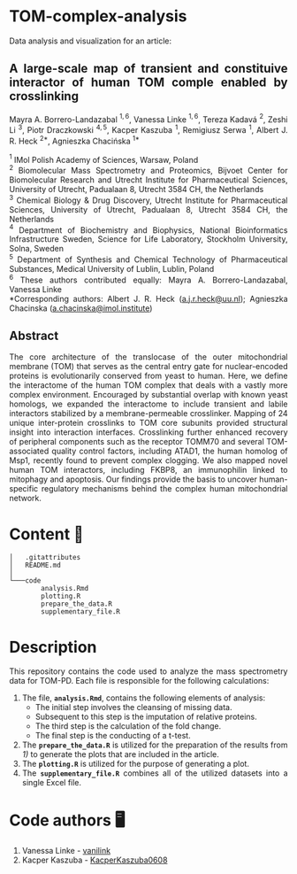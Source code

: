 <div align='justify'>

# TOM-complex-analysis
Data analysis and visualization for an article:

## A large-scale map of transient and constituive interactor of human TOM comple enabled by crosslinking

Mayra A. Borrero-Landazabal $^{1,6}$, Vanessa Linke $^{1,6}$, Tereza Kadavá $^{2}$, Zeshi Li $^{3}$, Piotr Draczkowski $^{4,5}$, 
Kacper Kaszuba&nbsp;$^{1}$, Remigiusz Serwa $^{1}$, Albert J. R. Heck $^{2*}$, Agnieszka Chacińska $^{1*}$

$^1$ IMol Polish Academy of Sciences, Warsaw, Poland <br>
$^2$ Biomolecular Mass Spectrometry and Proteomics, Bijvoet Center for Biomolecular 
Research and Utrecht Institute for Pharmaceutical Sciences, University of Utrecht, 
Padualaan 8, Utrecht 3584 CH, the Netherlands <br>
$^3$ Chemical Biology & Drug Discovery, Utrecht Institute for Pharmaceutical Sciences,
 University of Utrecht, Padualaan 8, Utrecht 3584 CH, the Netherlands <br>
$^4$ Department of Biochemistry and Biophysics, National Bioinformatics Infrastructure 
Sweden, Science for Life Laboratory, Stockholm University, Solna, Sweden <br>
$^5$ Department of Synthesis and Chemical Technology of Pharmaceutical Substances, 
Medical University of Lublin, Lublin, Poland <br>
$^6$ These authors contributed equally: Mayra A. Borrero-Landazabal, Vanessa Linke <br>
*Corresponding authors: Albert J. R. Heck (a.j.r.heck@uu.nl); Agnieszka Chacinska (a.chacinska@imol.institute)

## Abstract

The core architecture of the translocase of the outer mitochondrial membrane (TOM) that
serves as the central entry gate for nuclear-encoded proteins is evolutionarily conserved from
yeast to human. Here, we define the interactome of the human TOM complex that deals with a
vastly more complex environment. Encouraged by substantial overlap with known yeast
homologs, we expanded the interactome to include transient and labile interactors stabilized by 
a&nbsp;membrane-permeable crosslinker. Mapping of 24 unique inter-protein crosslinks to TOM core
subunits provided structural insight into interaction interfaces. Crosslinking further enhanced
recovery of peripheral components such as the receptor TOMM70 and several TOM-associated
quality control factors, including ATAD1, the human homolog of Msp1, recently found to prevent
complex clogging. We also mapped novel human TOM interactors, including FKBP8, an
immunophilin linked to mitophagy and apoptosis. Our findings provide the basis to uncover
human-specific regulatory mechanisms behind the complex human mitochondrial network.

# Content 📁

```
│   .gitattributes
│   README.md
│
└───code
        analysis.Rmd
        plotting.R
        prepare_the_data.R
        supplementary_file.R
```

# Description

This repository contains the code used to analyze the mass spectrometry data for TOM-PD. Each file is responsible for the following calculations:
1) The file, **`analysis.Rmd`**, contains the following elements of analysis:
    - The initial step involves the cleansing of missing data.
    - Subsequent to this step is the imputation of relative proteins.
    - The third step is the calculation of the fold change.
    - The final step is the conducting of a t-test.
2) The **`prepare_the_data.R`** is utilized for the preparation of the results from *1)* to generate the plots that are included in the article.
3) The **`plotting.R`** is utilized for the purpose of generating a plot.
4) The **`supplementary_file.R`** combines all of the utilized datasets into a single Excel file.

# Code authors 🖥️

1. Vanessa Linke - [vanilink](https://github.com/vanilink)
2. Kacper Kaszuba - [KacperKaszuba0608](https://github.com/KacperKaszuba0608)

</div>